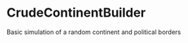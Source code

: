 CrudeContinentBuilder
=====================

Basic simulation of a random continent and political borders
